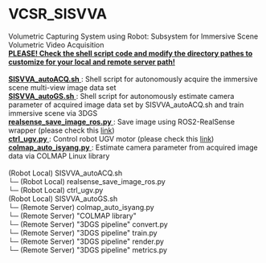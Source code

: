 # VCSR_SISVVA 
Volumetric Capturing System using Robot: Subsystem for Immersive Scene Volumetric Video Acquisition <br/>
<ins> **PLEASE! Check the shell script code and modify the directory pathes to customize for your local and remote server path!** </ins> <br/>
<br/>
<ins> **SISVVA_autoACQ.sh** </ins>: Shell script for autonomously acquire the immersive scene multi-view image data set <br/>
<ins> **SISVVA_autoGS.sh** </ins>: Shell script for autonomously estimate camera parameter of acquired image data set by SISVVA_autoACQ.sh and train immersive scene via 3DGS <br/>
<ins> **realsense_save_image_ros.py** </ins>: Save image using ROS2-RealSense wrapper (please check this [link](https://github.com/sheepisaac/ROS_RealSense_saveImageAndVideo)) <br/>
<ins> **ctrl_ugv.py** </ins>: Control robot UGV motor (please check this [link](https://github.com/sheepisaac/UGV_motor_control)) <br/>
<ins> **colmap_auto_isyang.py** </ins>: Estimate camera parameter from acquired image data via COLMAP Linux library <br/>
 <br/>
(Robot Local) SISVVA_autoACQ.sh <br/>
  └─ (Robot Local) realsense_save_image_ros.py <br/>
  └─ (Robot Local) ctrl_ugv.py <br/>
(Robot Local) SISVVA_autoGS.sh <br/>
  └─ (Remote Server) colmap_auto_isyang.py <br/>
      └─ (Remote Server) "COLMAP library"  <br/>
  └─ (Remote Server) "3DGS pipeline" convert.py <br/>
  └─ (Remote Server) "3DGS pipeline" train.py <br/>
  └─ (Remote Server) "3DGS pipeline" render.py <br/>
  └─ (Remote Server) "3DGS pipeline" metrics.py <br/>
